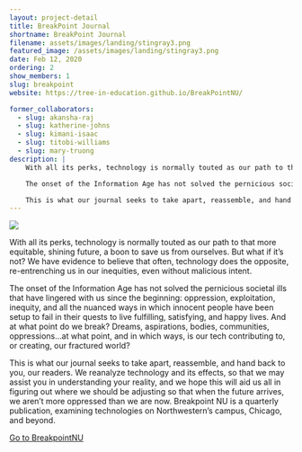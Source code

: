 ```yaml
---
layout: project-detail
title: BreakPoint Journal
shortname: BreakPoint Journal
filename: assets/images/landing/stingray3.png
featured_image: /assets/images/landing/stingray3.png
date: Feb 12, 2020
ordering: 2
show_members: 1
slug: breakpoint
website: https://tree-in-education.github.io/BreakPointNU/

former_collaborators:
  - slug: akansha-raj
  - slug: katherine-johns
  - slug: kimani-isaac
  - slug: titobi-williams
  - slug: mary-truong
description: |
    With all its perks, technology is normally touted as our path to that more equitable, shining future, a boon to save us from ourselves. But what if it’s not? We have evidence to believe that often, technology does the opposite, re-entrenching us in our inequities, even without malicious intent. 

    The onset of the Information Age has not solved the pernicious societal ills that have lingered with us since the beginning: oppression, exploitation, inequity, and all the nuanced ways in which innocent people have been setup to fail in their quests to live fulfilling, satisfying, and happy lives. And at what point do we break? Dreams, aspirations, bodies, communities, oppressions...at what point, and in which ways, is our tech contributing to, or creating, our fractured world? 

    This is what our journal seeks to take apart, reassemble, and hand back to you, our readers. We reanalyze technology and its effects, so that we may assist you in understanding your reality, and we hope this will aid us all in figuring out where we should be adjusting so that when the future arrives, we aren’t more oppressed than we are now. Breakpoint NU is a quarterly publication, examining technologies on Northwestern’s campus, Chicago, and beyond. 
---
```


<img class="img-right" src="/{{ page.filename }}" />

With all its perks, technology is normally touted as our path to that more equitable, shining future, a boon to save us from ourselves. But what if it’s not? We have evidence to believe that often, technology does the opposite, re-entrenching us in our inequities, even without malicious intent. 

The onset of the Information Age has not solved the pernicious societal ills that have lingered with us since the beginning: oppression, exploitation, inequity, and all the nuanced ways in which innocent people have been setup to fail in their quests to live fulfilling, satisfying, and happy lives. And at what point do we break? Dreams, aspirations, bodies, communities, oppressions...at what point, and in which ways, is our tech contributing to, or creating, our fractured world? 

This is what our journal seeks to take apart, reassemble, and hand back to you, our readers. We reanalyze technology and its effects, so that we may assist you in understanding your reality, and we hope this will aid us all in figuring out where we should be adjusting so that when the future arrives, we aren’t more oppressed than we are now. Breakpoint NU is a quarterly publication, examining technologies on Northwestern’s campus, Chicago, and beyond. 


<a href="https://tree-in-education.github.io/BreakPointNU/" target="_blank">Go to BreakpointNU</a>
